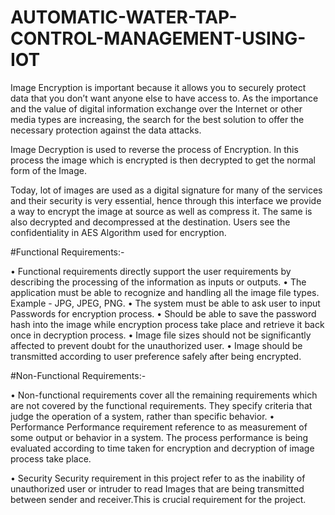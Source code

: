 # AUTOMATIC-WATER-TAP-CONTROL-MANAGEMENT-USING-IOT

Image Encryption is important because it allows you to securely protect data that you don’t want anyone else to have access to. As the importance and the value of digital information exchange over the Internet or other media types are increasing, the search for the best solution to offer the necessary protection against the data attacks.

Image Decryption is used to reverse the process of Encryption. In this process the image which is encrypted is then decrypted to get the normal form of the Image.

Today, lot of images are used as a digital signature for many of the services and their security is very essential, hence through this interface we provide a way to encrypt the image at source as well as compress it. The same is also decrypted and decompressed at the destination.
Users see the confidentiality in AES Algorithm used for encryption. 

#Functional Requirements:-

•	Functional requirements directly support the user requirements by describing the processing of the information as inputs or outputs.
•	The application must be able to recognize and handling all the image file types. Example - JPG, JPEG, PNG.
•	The system must be able to ask user to input Passwords for encryption process.
•	Should be able to save the password hash into the image while encryption process take place and retrieve it back once in decryption process.
•	Image file sizes should not be significantly affected to prevent doubt for the unauthorized user.
•	Image should be transmitted according to user preference safely after being encrypted.


#Non-Functional Requirements:-

•	Non-functional requirements cover all the remaining requirements which are not covered by the functional requirements. They specify criteria that judge the operation of a system, rather than specific behavior.
•	Performance
Performance requirement reference to as measurement of some output or behavior in a system. The process performance is being          evaluated according to time taken for encryption and decryption of image process take place.
   
•	Security
Security requirement in this project refer to as the inability of unauthorized user or intruder to read Images that are being transmitted between sender and receiver.This is crucial requirement for the project.

